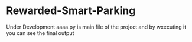 # Rewarded-Smart-Parking
Under Development
aaaa.py is main file of the project and by wxecuting it you can see the final output
